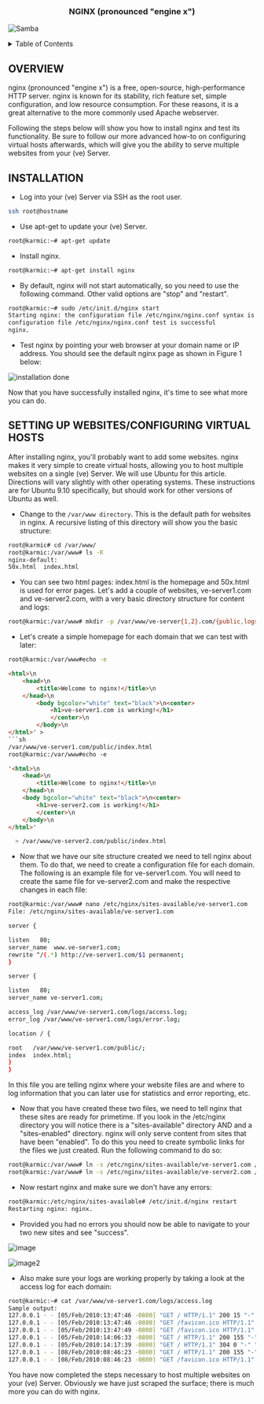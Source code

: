 <div id="top"></div>

<br />
<div align="center">

  <h3 align="center">NGINX (pronounced "engine x")</h3>


</div>

 ![Samba](https://adrianmejia.com/images/samba-filesharing-with-windows-ubuntu-mac-large.jpg)

<!-- TABLE OF CONTENTS -->
<details>
  <summary>Table of Contents</summary>
  <ul>
    <li>
        <a href="#OVERVIEW">Overview</a>
    </li>
    <li>
      <a href="#Installation">Installation</a>
    </li>
  </ul>
</details>



<!-- ABOUT THE PROJECT 


[![Product Name Screen Shot][product-screenshot]](https://example.com)-->
## OVERVIEW
nginx (pronounced "engine x") is a free, open-source, high-performance HTTP server. nginx is known for its stability, rich feature set, simple configuration, and low resource consumption. For these reasons, it is a great alternative to the more commonly used Apache webserver.

Following the steps below will show you how to install nginx and test its functionality. Be sure to follow our more advanced how-to on configuring virtual hosts afterwards, which will give you the ability to serve multiple websites from your (ve) Server.


## INSTALLATION
* Log into your (ve) Server via SSH as the root user.
```sh
ssh root@hostname
```

* Use apt-get to update your (ve) Server.
```sh
root@karmic:~# apt-get update
```
* Install nginx.
```sh
root@karmic:~# apt-get install nginx
```

* By default, nginx will not start automatically, so you need to use the following command. Other valid options are "stop" and "restart".
```sh
root@karmic:~# sudo /etc/init.d/nginx start
Starting nginx: the configuration file /etc/nginx/nginx.conf syntax is ok
configuration file /etc/nginx/nginx.conf test is successful
nginx.
```

* Test nginx by pointing your web browser at your domain name or IP address. You should see the default nginx page as shown in Figure 1 below:

![installation done](https://mediatemple.zendesk.com/hc/article_attachments/202351684/Nginx_1.png)

Now that you have successfully installed nginx, it's time to see what more you can do.

## SETTING UP WEBSITES/CONFIGURING VIRTUAL HOSTS

After installing nginx, you'll probably want to add some websites. nginx makes it very simple to create virtual hosts, allowing you to host multiple websites on a single (ve) Server. We will use Ubuntu for this article. Directions will vary slightly with other operating systems. These instructions are for Ubuntu 9.10 specifically, but should work for other versions of Ubuntu as well.

* Change to the `/var/www directory`. This is the default path for websites in nginx. A recursive listing of this directory will show you the basic structure:
```sh
root@karmic# cd /var/www/
root@karmic:/var/www# ls -R
nginx-default:
50x.html  index.html
```

* You can see two html pages: index.html is the homepage and 50x.html is used for error pages.
Let's add a couple of websites, ve-server1.com and ve-server2.com, with a very basic directory structure for content and logs:
```sh
root@karmic:/var/www# mkdir -p /var/www/ve-server{1,2}.com/{public,logs}
```

* Let's create a simple homepage for each domain that we can test with later:

```sh
root@karmic:/var/www#echo -e 
```
```html
<html>\n
    <head>\n
        <title>Welcome to nginx!</title>\n
    </head>\n
        <body bgcolor="white" text="black">\n<center>
            <h1>ve-server1.com is working!</h1>
            </center>\n
        </body>\n
</html>' > 
```sh
/var/www/ve-server1.com/public/index.html
root@karmic:/var/www#echo -e
```
```html
'<html>\n
    <head>\n
        <title>Welcome to nginx!</title>\n
    </head>\n
    <body bgcolor="white" text="black">\n<center>
        <h1>ve-server2.com is working!</h1>
        </center>\n
    </body>\n
</html>'
```
```sh
  > /var/www/ve-server2.com/public/index.html
```

* Now that we have our site structure created we need to tell nginx about them. To do that, we need to create a configuration file for each domain. The following is an example file for ve-server1.com. You will need to create the same file for ve-server2.com and make the respective changes in each file:

```sh
root@karmic:/var/www# nano /etc/nginx/sites-available/ve-server1.com
File: /etc/nginx/sites-available/ve-server1.com
```
```sh
server {

listen   80;
server_name  www.ve-server1.com;
rewrite ^/(.*) http://ve-server1.com/$1 permanent;
}

server {

listen   80;
server_name ve-server1.com;

access_log /var/www/ve-server1.com/logs/access.log;
error_log /var/www/ve-server1.com/logs/error.log;

location / {

root   /var/www/ve-server1.com/public/;
index  index.html;
}
}
```
In this file you are telling nginx where your website files are and where to log information that you can later use for statistics and error reporting, etc.


* Now that you have created these two files, we need to tell nginx that these sites are ready for primetime. If you look in the /etc/nginx directory you will notice there is a "sites-available" directory AND and a "sites-enabled" directory. nginx will only serve content from sites that have been "enabled". To do this you need to create symbolic links for the files we just created. Run the following command to do so:
```sh
root@karmic:/var/www# ln -s /etc/nginx/sites-available/ve-server1.com /etc/nginx/sites-enabled/ve-server1.com
root@karmic:/var/www# ln -s /etc/nginx/sites-available/ve-server2.com /etc/nginx/sites-enabled/ve-server2.com
```

* Now restart nginx and make sure we don't have any errors:

```sh
root@karmic:/etc/nginx/sites-available# /etc/init.d/nginx restart
Restarting nginx: nginx.
```

* Provided you had no errors you should now be able to navigate to your two new sites and see "success".

![image](https://mediatemple.zendesk.com/hc/article_attachments/202383020/Nginx_2.png)

![image2](https://mediatemple.zendesk.com/hc/article_attachments/202351714/Nginx_3.png)

* Also make sure your logs are working properly by taking a look at the access log for each domain:

```sh
root@karmic:~# cat /var/www/ve-server1.com/logs/access.log
Sample output:
127.0.0.1 - - [05/Feb/2010:13:47:46 -0800] "GET / HTTP/1.1" 200 15 "-" "Mozilla/5.0 (Macintosh; U; Intel Mac OS X 10.6; en-US; rv:1.9.2) Gecko/20100115 Firefox/3.6"
127.0.0.1 - - [05/Feb/2010:13:47:46 -0800] "GET /favicon.ico HTTP/1.1" 404 148 "-" "Mozilla/5.0 (Macintosh; U; Intel Mac OS X 10.6; en-US; rv:1.9.2) Gecko/20100115 Firefox/3.6"
127.0.0.1 - - [05/Feb/2010:13:47:49 -0800] "GET /favicon.ico HTTP/1.1" 404 148 "-" "Mozilla/5.0 (Macintosh; U; Intel Mac OS X 10.6; en-US; rv:1.9.2) Gecko/20100115 Firefox/3.6"
127.0.0.1 - - [05/Feb/2010:14:06:33 -0800] "GET / HTTP/1.1" 200 155 "-" "Mozilla/5.0 (Macintosh; U; Intel Mac OS X 10.6; en-US; rv:1.9.2) Gecko/20100115 Firefox/3.6"
127.0.0.1 - - [05/Feb/2010:14:17:39 -0800] "GET / HTTP/1.1" 304 0 "-" "Mozilla/5.0 (Macintosh; U; Intel Mac OS X 10.6; en-US; rv:1.9.2) Gecko/20100115 Firefox/3.6"
127.0.0.1 - - [08/Feb/2010:08:46:23 -0800] "GET / HTTP/1.1" 200 155 "-" "Mozilla/5.0 (Macintosh; U; Intel Mac OS X 10_6_2; en-us) AppleWebKit/531.21.8 (KHTML, like Gecko) Version/4.0.4 Safari/531.21.10"
127.0.0.1 - - [08/Feb/2010:08:46:23 -0800] "GET /favicon.ico HTTP/1.1" 404 148 "http://ve-server1.com/" "Mozilla/5.0 (Macintosh; U; Intel Mac OS X 10_6_2; en-us) AppleWebKit/531.21.8 (KHTML, like Gecko) Version/4.0.4 Safari/531.21.10"
```

You have now completed the steps necessary to host multiple websites on your (ve) Server. Obviously we have just scraped the surface; there is much more you can do with nginx.
<!-- MARKDOWN LINKS & IMAGES -->
<!-- https://www.markdownguide.org/basic-syntax/#reference-style-links -->
[contributors-shield]: https://img.shields.io/github/contributors/othneildrew/Best-README-Template.svg?style=for-the-badge
[contributors-url]: https://github.com/othneildrew/Best-README-Template/graphs/contributors
[forks-shield]: https://img.shields.io/github/forks/othneildrew/Best-README-Template.svg?style=for-the-badge
[forks-url]: https://github.com/othneildrew/Best-README-Template/network/members
[stars-shield]: https://img.shields.io/github/stars/othneildrew/Best-README-Template.svg?style=for-the-badge
[stars-url]: https://github.com/othneildrew/Best-README-Template/stargazers
[issues-shield]: https://img.shields.io/github/issues/othneildrew/Best-README-Template.svg?style=for-the-badge
[issues-url]: https://github.com/othneildrew/Best-README-Template/issues
[license-shield]: https://img.shields.io/github/license/othneildrew/Best-README-Template.svg?style=for-the-badge
[license-url]: https://github.com/othneildrew/Best-README-Template/blob/master/LICENSE.txt
[linkedin-shield]: https://img.shields.io/badge/-LinkedIn-black.svg?style=for-the-badge&logo=linkedin&colorB=555
[linkedin-url]: https://linkedin.com/in/othneildrew
[product-screenshot]: images/screenshot.png
